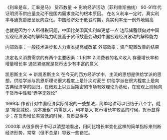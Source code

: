 《利率是车，汇率是马》
货币数量 => 影响经济活动（菲利普斯曲线）
90-91年代证明货币供应量变动不是国内需求变动的根本原因。
在名义利率一定时，真实利率与通货膨胀呈反向变化。中国经济处于低谷时期，真实利率无一例外地偏高

也就是因为个人所得税问题，中国比美国真实利率更低一点
边际储蓄倾向对中国宏观经济波动的解释能力明显高于货币数量变动对中国宏观经济波动的解释能力

内部效率：一般技术进步和人力资本提高或改革
外部效率：资产配置改善的结果

决定名义消费需求的有两个主要因素：1.利率 2.消费者的名义收入
存量增长率和增量增长率
通货紧缩就是货币太少有丰富的意义

凯恩斯主义 => 新凯恩斯主义
在今天的西方经济学中，主流的思想是供给学派的思想。供给学派与凯恩斯理论很大程度上是针尖对麦芒
供给学派在很大程度上是向古典经济学的回归，在微观上以亚当斯密的市场有效理论为基础，在宏观上则倾向于货币中性和“赤字无效论”


1999年
作者针对中国经济实际情况的一些想法，简单地讲可以归结于八个字，就是“降息减税，资本重组”
内需是大，利率是大
货币增长率较高的时候，货币显得少；在货币增长率较低的时候，货币显得多

2000年
从很多例子中可以清楚地看出，用同比增长率变化这样的简单指标来判断经济形势，常常（但不总是）导致一些错觉。